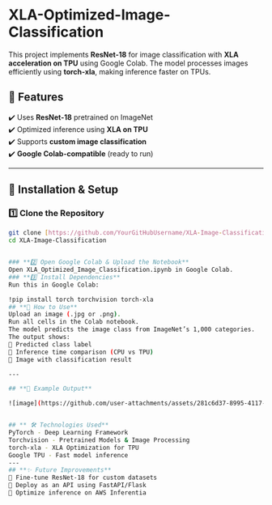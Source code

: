 # XLA-Optimized-Image-Classification

This project implements **ResNet-18** for image classification with **XLA acceleration on TPU** using Google Colab. The model processes images efficiently using **torch-xla**, making inference faster on TPUs.

## 📌 Features  
✔️ Uses **ResNet-18** pretrained on ImageNet  
✔️ Optimized inference using **XLA on TPU**  
✔️ Supports **custom image classification**  
✔️ **Google Colab-compatible** (ready to run)  

---

## 🔧 Installation & Setup  
### **1️⃣ Clone the Repository**  
```bash
git clone [https://github.com/YourGitHubUsername/XLA-Image-Classification.git](https://github.com/saissd/XLA-Optimized-Image-Classification.git)
cd XLA-Image-Classification


### **2️⃣ Open Google Colab & Upload the Notebook**
Open XLA_Optimized_Image_Classification.ipynb in Google Colab.
### **3️⃣ Install Dependencies**
Run this in Google Colab:

!pip install torch torchvision torch-xla
## **🚀 How to Use**
Upload an image (.jpg or .png).
Run all cells in the Colab notebook.
The model predicts the image class from ImageNet’s 1,000 categories.
The output shows:
🔹 Predicted class label
🔹 Inference time comparison (CPU vs TPU)
🔹 Image with classification result

---

## **📸 Example Output**

![image](https://github.com/user-attachments/assets/281c6d37-8995-4117-993d-cfb1febafb90)


## ** 🛠 Technologies Used**
PyTorch - Deep Learning Framework
Torchvision - Pretrained Models & Image Processing
torch-xla - XLA Optimization for TPU
Google TPU - Fast model inference
---
## **✨ Future Improvements**
🔹 Fine-tune ResNet-18 for custom datasets
🔹 Deploy as an API using FastAPI/Flask
🔹 Optimize inference on AWS Inferentia
